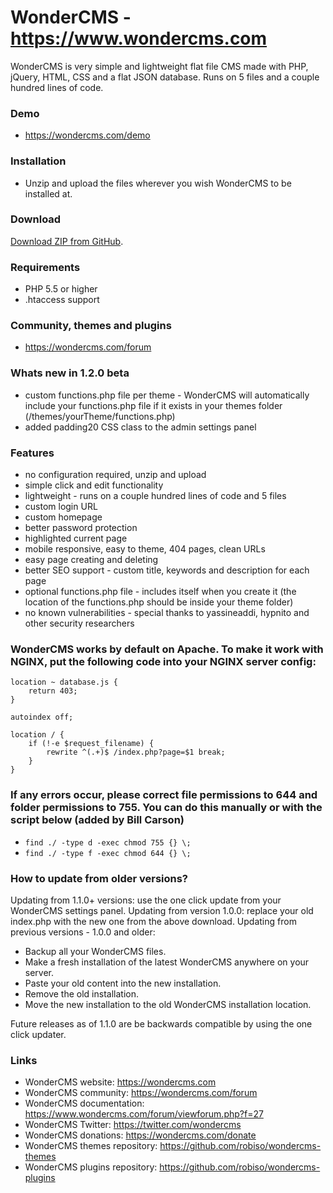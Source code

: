 # WonderCMS - https://www.wondercms.com
WonderCMS is very simple and lightweight flat file CMS made with PHP, jQuery, HTML, CSS and a flat JSON database.
Runs on 5 files and a couple hundred lines of code.

### Demo
- https://wondercms.com/demo

### Installation
- Unzip and upload the files wherever you wish WonderCMS to be installed at.

### Download
[Download ZIP from GitHub](https://github.com/robiso/wondercms/releases/download/1.2.0-beta/WonderCMS-1.2.0-beta.zip).

### Requirements
 - PHP 5.5 or higher
 - .htaccess support

### Community, themes and plugins
- https://wondercms.com/forum

### Whats new in 1.2.0 beta
- custom functions.php file per theme - WonderCMS will automatically include your functions.php file if it exists in your themes folder (/themes/yourTheme/functions.php)
- added padding20 CSS class to the admin settings panel

### Features
 - no configuration required, unzip and upload
 - simple click and edit functionality
 - lightweight - runs on a couple hundred lines of code and 5 files
 - custom login URL
 - custom homepage
 - better password protection
 - highlighted current page
 - mobile responsive, easy to theme, 404 pages, clean URLs
 - easy page creating and deleting
 - better SEO support - custom title, keywords and description for each page
 - optional functions.php file - includes itself when you create it (the location of the functions.php should be inside your theme folder)
 - no known vulnerabilities - special thanks to yassineaddi, hypnito and other security researchers

### WonderCMS works by default on Apache. To make it work with NGINX, put the following code into your NGINX server config:
```
location ~ database.js {
	return 403;
}

autoindex off;

location / {
	if (!-e $request_filename) {
		rewrite ^(.+)$ /index.php?page=$1 break;
	}
}
```

### If any errors occur, please correct file permissions to 644 and folder permissions to 755. You can do this manually or with the script below (added by Bill Carson)
  - `find ./ -type d -exec chmod 755 {} \;`
  - `find ./ -type f -exec chmod 644 {} \;`

### How to update from older versions?
Updating from 1.1.0+ versions: use the one click update from your WonderCMS settings panel.
Updating from version 1.0.0: replace your old index.php with the new one from the above download.
Updating from previous versions - 1.0.0 and older:
 - Backup all your WonderCMS files.
 - Make a fresh installation of the latest WonderCMS anywhere on your server.
 - Paste your old content into the new installation.
 - Remove the old installation.
 - Move the new installation to the old WonderCMS installation location.

Future releases as of 1.1.0 are be backwards compatible by using the one click updater.

### Links
- WonderCMS website: https://wondercms.com
- WonderCMS community: https://wondercms.com/forum
- WonderCMS documentation: https://www.wondercms.com/forum/viewforum.php?f=27
- WonderCMS Twitter: https://twitter.com/wondercms
- WonderCMS donations: https://wondercms.com/donate
- WonderCMS themes repository: https://github.com/robiso/wondercms-themes
- WonderCMS plugins repository: https://github.com/robiso/wondercms-plugins
